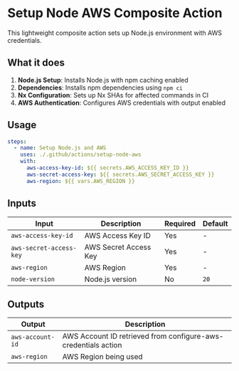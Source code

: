 # Setup Node AWS Composite Action

This lightweight composite action sets up Node.js environment with AWS credentials.

## What it does

1. **Node.js Setup**: Installs Node.js with npm caching enabled
2. **Dependencies**: Installs npm dependencies using `npm ci`
3. **Nx Configuration**: Sets up Nx SHAs for affected commands in CI
4. **AWS Authentication**: Configures AWS credentials with output enabled

## Usage

```yaml
steps:
  - name: Setup Node.js and AWS
    uses: ./.github/actions/setup-node-aws
    with:
      aws-access-key-id: ${{ secrets.AWS_ACCESS_KEY_ID }}
      aws-secret-access-key: ${{ secrets.AWS_SECRET_ACCESS_KEY }}
      aws-region: ${{ vars.AWS_REGION }}
```

## Inputs

| Input                   | Description           | Required | Default |
| ----------------------- | --------------------- | -------- | ------- |
| `aws-access-key-id`     | AWS Access Key ID     | Yes      | -       |
| `aws-secret-access-key` | AWS Secret Access Key | Yes      | -       |
| `aws-region`            | AWS Region            | Yes      | -       |
| `node-version`          | Node.js version       | No       | `20`    |

## Outputs

| Output           | Description                                                    |
| ---------------- | -------------------------------------------------------------- |
| `aws-account-id` | AWS Account ID retrieved from configure-aws-credentials action |
| `aws-region`     | AWS Region being used                                          |
